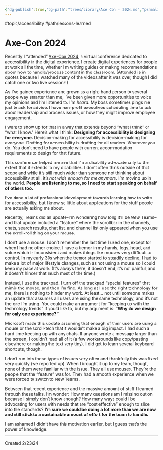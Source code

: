 ```yaml
---
{"dg-publish":true,"dg-path":"trees/library/Axe Con - 2024.md","permalink":"/trees/library/axe-con-2024/","created":"2024-12-14T13:51:49.885-05:00","updated":"2025-04-10T23:20:33.629-04:00"}
---
```


#topic/accessibility #path/lessons-learned 
# Axe-Con 2024
Recently I “attended” [Axe-Con 2024](https://www.deque.com/axe-con/), a virtual conference dedicated to accessibility in the digital experience. I create digital experiences for people at work all the time, whether I’m writing guides or making recommendations about how to handle/process content in the classroom. (Attended is in quotes because I watched many of the videos after it was over, though I did catch one or two live sessions!)

As I’ve gained experience and grown as a right-hand person to several people way smarter than me, I’ve been given more opportunities to voice my opinions and I’m listened to. I’m _heard_. My boss sometimes pings me just to ask for advice. I have non-profit executives scheduling time to ask about leadership and process issues, or how they might improve employee engagement.

I want to show up for that in a way that extends beyond “what I think” or “what I know.” Here’s what I think: **Designing for accessibility is designing for everyone.** Decision-making for accessibility is decision-making for everyone. Drafting for accessibility is drafting for all readers. Whatever you do. You don’t need to have people with current accommodation requirements to design for that future.

This conference helped me see that I’m a disability advocate only to the extent that it extends to my disabilities. I don’t often think outside of that scope and while it’s still much wider than someone not thinking about accessibility at all, it’s _not wide enough for me anymore_. I’m moving up in the world. **People are listening to me, so I need to start speaking on behalf of others too.**

I’ve done a lot of professional development towards learning how to write for accessibility, but I know so little about applications for the stuff people are actually asking me about.

Recently, Teams did an update–I’m wondering how long it’ll be _New_ Teams–and that update included a “feature” where the scrollbar in the channels, chats, search results, chat list, and channel list only appeared when you use the scroll-roll thing on your mouse.

I don’t use a mouse. I don’t remember the last time I used one, except for when I had no other choice. I have a tremor in my hands, legs, head, and voice which is inconsistent and makes things like mouses very difficult to control. In my early 30s when the tremor started to steadily decline, I had to make a lot of major lifestyle changes, such as not using a mouse so I could keep my pace at work. (It’s always there, it doesn’t end, it’s not painful, and it doesn’t hinder that much most of the time.)

Instead, I use the trackpad. I turn off the trackpad “special features” that mimic the mouse, and then I’m fine. As long as I use the right technology for me, there is nothing to hinder my work. At least… not until someone makes an update that assumes all users are using the same technology, and it’s not the one I’m using. You could make an argument for “keeping up with the technology trends” if you’d like to, but my argument is: **“Why do we design for only one experience?”**

Microsoft made this update assuming that enough of their users are using a mouse or the scroll-tech that it wouldn’t make a big impact. I had such a hard time keeping up with any chats. If anyone wrote a message larger than the screen, I couldn’t read all of it (a few workarounds like copy/pasting elsewhere or making the text very tiny). I did get to learn several keyboard shortcuts, though.

I don’t run into these types of issues very often and thankfully this was fixed very quickly (we reported up). When I brought it up to my team, though, none of them were familiar with the issue. They all use mouses. They’re the people that the “feature” was for. They had a smooth experience when we were forced to switch to New Teams.

Between that recent experience and the massive amount of stuff I learned through these talks, I’m wonder: How many questions am I missing out on because I simply don’t know enough? How many ways could I be advocating for users with needs that are “cost effective” enough to slide into the standards? **I’m sure we could be doing a lot more than we are now and still stick to a sustainable amount of effort for the team to handle.**

I am ashamed I didn’t have this motivation earlier, but I guess that’s the power of knowledge.

--- 
Created 2/23/24